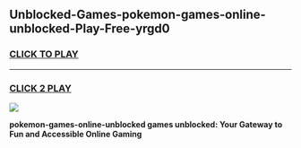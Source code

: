 
## Unblocked-Games-pokemon-games-online-unblocked-Play-Free-yrgd0
<h3>
<a href="https://premium76.site?title=pokemon-games-online-unblocked&ref=10A">CLICK TO PLAY</a></h3>
<hr>

<h3>
<a href="https://premium76.site?title=pokemon-games-online-unblocked&ref=10A">CLICK 2 PLAY</a>
  
</h3>

<a href="https://premium76.site?title=pokemon-games-online-unblocked&ref=10A"><img src="https://clearcache.store/games.png"></a>


**pokemon-games-online-unblocked games unblocked: Your Gateway to Fun and Accessible Online Gaming**
